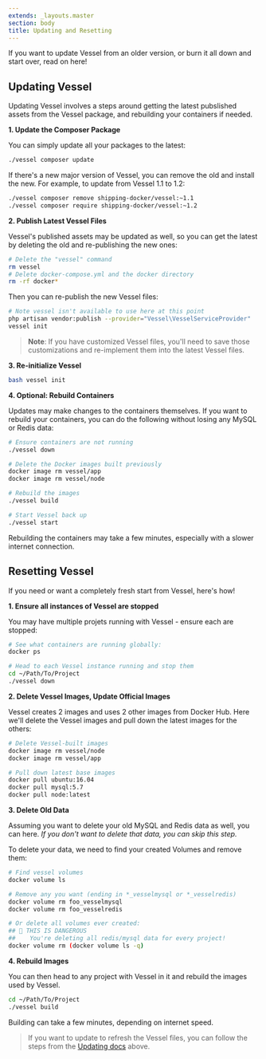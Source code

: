 ```yaml
---
extends: _layouts.master
section: body
title: Updating and Resetting
---
```


<p class="intro">If you want to update Vessel from an older version, or burn it all down and start over, read on here!</p>

<a name="updating" id="updating"></a>
## Updating Vessel

Updating Vessel involves a steps around getting the latest pubslished assets from the Vessel package, and rebuilding your containers if needed.

**1. Update the Composer Package**

You can simply update all your packages to the latest:

```bash
./vessel composer update
```

If there's a new major version of Vessel, you can remove the old and install the new. For example, to update from Vessel 1.1 to 1.2:

```bash
./vessel composer remove shipping-docker/vessel:~1.1
./vessel composer require shipping-docker/vessel:~1.2
```

**2. Publish Latest Vessel Files**

Vessel's published assets may be updated as well, so you can get the latest by deleting the old and re-publishing the new ones:

```bash
# Delete the "vessel" command
rm vessel
# Delete docker-compose.yml and the docker directory
rm -rf docker*
```

Then you can re-publish the new Vessel files:

```bash
# Note vessel isn't available to use here at this point
php artisan vendor:publish --provider="Vessel\VesselServiceProvider"
vessel init
```

> **Note**: If you have customized Vessel files, you'll need to save those customizations and re-implement them into the latest Vessel files.

**3. Re-initialize Vessel**

```bash
bash vessel init
```

**4. Optional: Rebuild Containers**

Updates may make changes to the containers themselves. If you want to rebuild your containers, you can do the following without losing any MySQL or Redis data:

```bash
# Ensure containers are not running
./vessel down

# Delete the Docker images built previously
docker image rm vessel/app
docker image rm vessel/node

# Rebuild the images
./vessel build

# Start Vessel back up
./vessel start
```

Rebuilding the containers may take a few minutes, especially with a slower internet connection.


<a name="resetting" id="resetting"></a>
## Resetting Vessel

If you need or want a completely fresh start from Vessel, here's how!

**1. Ensure all instances of Vessel are stopped**

You may have multiple projets running with Vessel - ensure each are stopped:

```bash
# See what containers are running globally:
docker ps

# Head to each Vessel instance running and stop them
cd ~/Path/To/Project
./vessel down
```

**2. Delete Vessel Images, Update Official Images**

Vessel creates 2 images and uses 2 other images from Docker Hub. Here we'll delete the Vessel images and pull down the latest images for the others:

```bash
# Delete Vessel-built images
docker image rm vessel/node
docker image rm vessel/app

# Pull down latest base images
docker pull ubuntu:16.04
docker pull mysql:5.7
docker pull node:latest
```

**3. Delete Old Data**

Assuming you want to delete your old MySQL and Redis data as well, you can here. *If you don't want to delete that data, you can skip this step.*

To delete your data, we need to find your created Volumes and remove them:

```bash
# Find vessel volumes
docker volume ls

# Remove any you want (ending in *_vesselmysql or *_vesselredis)
docker volume rm foo_vesselmysql
docker volume rm foo_vesselredis

# Or delete all volumes ever created:
## 🔴 THIS IS DANGEROUS
##    You're deleting all redis/mysql data for every project!
docker volume rm (docker volume ls -q)
```

**4. Rebuild Images**

You can then head to any project with Vessel in it and rebuild the images used by Vessel.

```bash
cd ~/Path/To/Project
./vessel build
```

Building can take a few minutes, depending on internet speed.

> If you want to update to refresh the Vessel files, you can follow the steps from the [Updating docs](#updating) above.



